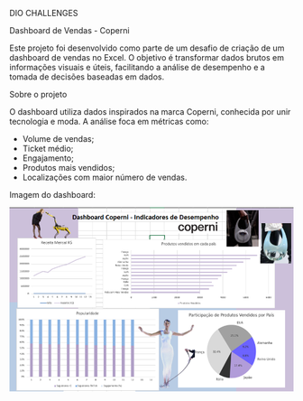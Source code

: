 DIO CHALLENGES

Dashboard de Vendas - Coperni

Este projeto foi desenvolvido como parte de um desafio de criação de um dashboard de vendas no Excel. O objetivo é transformar dados brutos em informações visuais e úteis, facilitando a análise de desempenho e a tomada de decisões baseadas em dados.


Sobre o projeto

O dashboard utiliza dados inspirados na marca Coperni, conhecida por unir tecnologia e moda. A análise foca em métricas como:
- Volume de vendas;
- Ticket médio;
- Engajamento;
- Produtos mais vendidos;
- Localizações com maior número de vendas.

Imagem do dashboard:

![Gráfico de Vendas](./dashboard/imgs/Captura%20de%20tela%202025-10-16%20230041.png)
